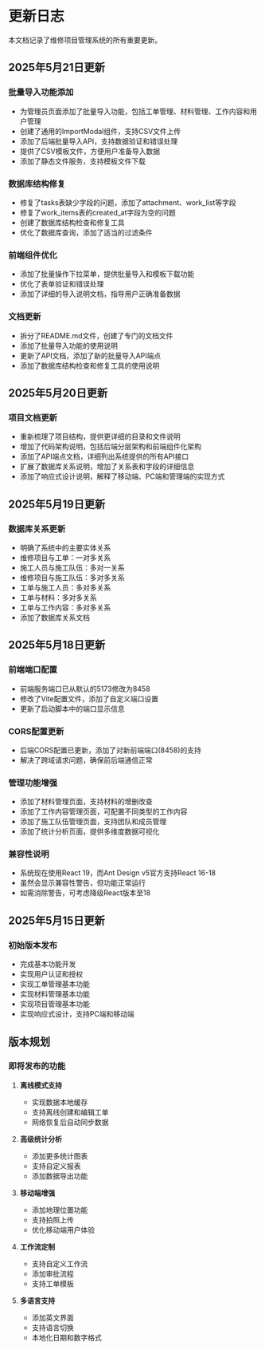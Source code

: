 # 更新日志

本文档记录了维修项目管理系统的所有重要更新。

## 2025年5月21日更新

### 批量导入功能添加

- 为管理员页面添加了批量导入功能，包括工单管理、材料管理、工作内容和用户管理
- 创建了通用的ImportModal组件，支持CSV文件上传
- 添加了后端批量导入API，支持数据验证和错误处理
- 提供了CSV模板文件，方便用户准备导入数据
- 添加了静态文件服务，支持模板文件下载

### 数据库结构修复

- 修复了tasks表缺少字段的问题，添加了attachment、work_list等字段
- 修复了work_items表的created_at字段为空的问题
- 创建了数据库结构检查和修复工具
- 优化了数据库查询，添加了适当的过滤条件

### 前端组件优化

- 添加了批量操作下拉菜单，提供批量导入和模板下载功能
- 优化了表单验证和错误处理
- 添加了详细的导入说明文档，指导用户正确准备数据

### 文档更新

- 拆分了README.md文件，创建了专门的文档文件
- 添加了批量导入功能的使用说明
- 更新了API文档，添加了新的批量导入API端点
- 添加了数据库结构检查和修复工具的使用说明

## 2025年5月20日更新

### 项目文档更新

- 重新梳理了项目结构，提供更详细的目录和文件说明
- 增加了代码架构说明，包括后端分层架构和前端组件化架构
- 添加了API端点文档，详细列出系统提供的所有API接口
- 扩展了数据库关系说明，增加了关系表和字段的详细信息
- 添加了响应式设计说明，解释了移动端、PC端和管理端的实现方式

## 2025年5月19日更新

### 数据库关系更新

- 明确了系统中的主要实体关系
- 维修项目与工单：一对多关系
- 施工人员与施工队伍：多对一关系
- 维修项目与施工队伍：多对多关系
- 工单与施工人员：多对多关系
- 工单与材料：多对多关系
- 工单与工作内容：多对多关系
- 添加了数据库关系文档

## 2025年5月18日更新

### 前端端口配置

- 前端服务端口已从默认的5173修改为8458
- 修改了Vite配置文件，添加了自定义端口设置
- 更新了启动脚本中的端口显示信息

### CORS配置更新

- 后端CORS配置已更新，添加了对新前端端口(8458)的支持
- 解决了跨域请求问题，确保前后端通信正常

### 管理功能增强

- 添加了材料管理页面，支持材料的增删改查
- 添加了工作内容管理页面，可配置不同类型的工作内容
- 添加了施工队伍管理页面，支持团队和成员管理
- 添加了统计分析页面，提供多维度数据可视化

### 兼容性说明

- 系统现在使用React 19，而Ant Design v5官方支持React 16-18
- 虽然会显示兼容性警告，但功能正常运行
- 如需消除警告，可考虑降级React版本至18

## 2025年5月15日更新

### 初始版本发布

- 完成基本功能开发
- 实现用户认证和授权
- 实现工单管理基本功能
- 实现材料管理基本功能
- 实现项目管理基本功能
- 实现响应式设计，支持PC端和移动端

## 版本规划

### 即将发布的功能

1. **离线模式支持**
   - 实现数据本地缓存
   - 支持离线创建和编辑工单
   - 网络恢复后自动同步数据

2. **高级统计分析**
   - 添加更多统计图表
   - 支持自定义报表
   - 添加数据导出功能

3. **移动端增强**
   - 添加地理位置功能
   - 支持拍照上传
   - 优化移动端用户体验

4. **工作流定制**
   - 支持自定义工作流
   - 添加审批流程
   - 支持工单模板

5. **多语言支持**
   - 添加英文界面
   - 支持语言切换
   - 本地化日期和数字格式
